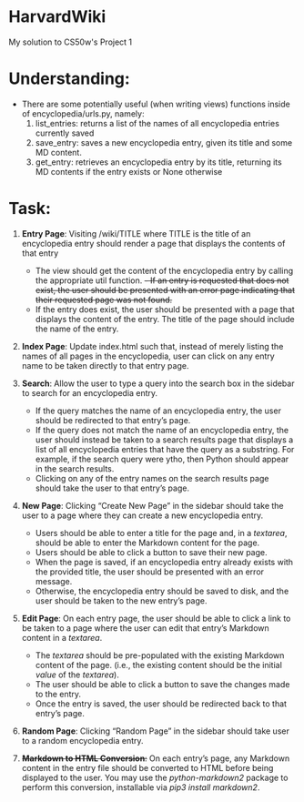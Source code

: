 # HarvardWiki
My solution to CS50w's Project 1


# Understanding:
- There are some potentially useful (when writing views) functions inside of encyclopedia/urls.py, namely:
    1. list_entries: returns a list of the names of all encyclopedia entries currently saved
    2. save_entry: saves a new encyclopedia entry, given its title and some MD content.
    3. get_entry: retrieves an encyclopedia entry by its title, returning its MD contents if the entry exists or None otherwise

# Task:
1. **Entry Page**: Visiting /wiki/TITLE where TITLE is the title of an encyclopedia entry should render a page that displays the contents of that entry
    - The view should get the content of the encyclopedia entry by calling the appropriate util function.
    ~~- If an entry is requested that does not exist, the user should be presented with an error page indicating that their requested page was not found.~~
    - If the entry does exist, the user should be presented with a page that displays the content of the entry. The title of the page should include the name of the entry.

2. **Index Page**: Update index.html such that, instead of merely listing the names of all pages in the encyclopedia, user can click on any entry name to be taken directly to that entry page.

3. **Search**: Allow the user to type a query into the search box in the sidebar to search for an encyclopedia entry.
    - If the query matches the name of an encyclopedia entry, the user should be redirected to that entry’s page.
    - If the query does not match the name of an encyclopedia entry, the user should instead be taken to a search results page that displays a list of all encyclopedia entries that have the query as a substring. For example, if the search query were ytho, then Python should appear in the search results.
    - Clicking on any of the entry names on the search results page should take the user to that entry’s page.

4. **New Page**: Clicking “Create New Page” in the sidebar should take the user to a page where they can create a new encyclopedia entry.
    - Users should be able to enter a title for the page and, in a _textarea_, should be able to enter the Markdown content for the page.
    - Users should be able to click a button to save their new page.
    - When the page is saved, if an encyclopedia entry already exists with the provided title, the user should be presented with an error message.
    - Otherwise, the encyclopedia entry should be saved to disk, and the user should be taken to the new entry’s page.

5. **Edit Page**: On each entry page, the user should be able to click a link to be taken to a page where the user can edit that entry’s Markdown content in a _textarea_.
    - The _textarea_ should be pre-populated with the existing Markdown content of the page. (i.e., the existing content should be the initial _value_ of the _textarea_).
    - The user should be able to click a button to save the changes made to the entry.
    - Once the entry is saved, the user should be redirected back to that entry’s page.

6. **Random Page**: Clicking “Random Page” in the sidebar should take user to a random encyclopedia entry.

7. ~~**Markdown to HTML Conversion**:~~ On each entry’s page, any Markdown content in the entry file should be converted to HTML before being displayed to the user. You may use the _python-markdown2_ package to perform this conversion, installable via _pip3 install markdown2_.